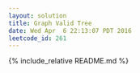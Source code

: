 ```yaml
---
layout: solution
title: Graph Valid Tree
date: Wed Apr  6 22:13:07 PDT 2016
leetcode_id: 261
---
```

{% include_relative README.md %}

